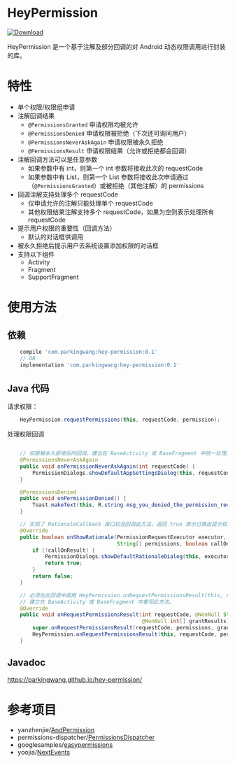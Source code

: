HeyPermission
===

[ ![Download](https://api.bintray.com/packages/parkingwang/maven/HeyPermission/images/download.svg) ](https://bintray.com/parkingwang/maven/HeyPermission/_latestVersion)

HeyPermission 是一个基于注解及部分回调的对 Android 动态权限调用进行封装的库。

# 特性

- 单个权限/权限组申请
- 注解回调结果
  * `@PermissionsGranted` 申请权限均被允许
  * `@PermissionsDenied` 申请权限被拒绝（下次还可询问用户）
  * `@PermissionsNeverAskAgain` 申请权限被永久拒绝
  * `@PermissionsResult` 申请权限结果（允许或拒绝都会回调）
- 注解回调方法可以是任意参数
  * 如果参数中有 int，则第一个 int 参数将接收此次的 requestCode
  * 如果参数中有 List<String>，则第一个 List 参数将接收此次申请通过（`@PermissionsGranted`）或被拒绝（其他注解）的 permissions
- 回调注解支持处理多个 requestCode
  * 仅申请允许的注解只能处理单个 requestCode
  * 其他权限结果注解支持多个 requestCode，如果为空则表示处理所有 requestCode
- 提示用户权限的重要性（回调方法）
  * 默认的对话框供调用
- 被永久拒绝后提示用户去系统设置添加权限的对话框
- 支持以下组件
  * Activity
  * Fragment
  * SupportFragment

# 使用方法

## 依赖

```groovy
    compile 'com.parkingwang:hey-permission:0.1'
    // OR
    implementation 'com.parkingwang:hey-permission:0.1'
```

## Java 代码

请求权限：

```java
    HeyPermission.requestPermissions(this, requestCode, permission);
```

处理权限回调

```java

    // 权限被永久拒绝后的回调。建议在 BaseActivity 或 BaseFragment 中统一处理。
    @PermissionsNeverAskAgain
    public void onPermissionNeverAskAgain(int requestCode) {
        PermissionDialogs.showDefaultAppSettingsDialog(this, requestCode);
    }

    @PermissionsDenied
    public void onPermissionDenied() {
        Toast.makeText(this, R.string.msg_you_denied_the_permission_request, Toast.LENGTH_SHORT).show();
    }

    // 实现了 RationaleCallback 接口后会回调此方法，返回 true 表示已弹出提示权限重要性的对话框。
    @Override
    public boolean onShowRationale(PermissionRequestExecutor executor, int requestCode,
                                   String[] permissions, boolean callOnResult) {
        if (!callOnResult) {
            PermissionDialogs.showDefaultRationaleDialog(this, executor, requestCode, permissions);
            return true;
        }
        return false;
    }

    // 必须在此回调中调用 HeyPermission.onRequestPermissionsResult(this, requestCode, permissions, grantResults);
    // 建立在 BaseActivity 或 BaseFragment 中重写此方法。
    @Override
    public void onRequestPermissionsResult(int requestCode, @NonNull String[] permissions,
                                           @NonNull int[] grantResults) {
        super.onRequestPermissionsResult(requestCode, permissions, grantResults);
        HeyPermission.onRequestPermissionsResult(this, requestCode, permissions, grantResults);
    }
```

## Javadoc

https://parkingwang.github.io/hey-permission/

# 参考项目

- yanzhenjie/[AndPermission](https://github.com/yanzhenjie/AndPermission)
- permissions-dispatcher/[PermissionsDispatcher](https://github.com/permissions-dispatcher/PermissionsDispatcher)
- googlesamples/[easypermissions](https://github.com/googlesamples/easypermissions)
- yoojia/[NextEvents](https://github.com/yoojia/NextEvents)

